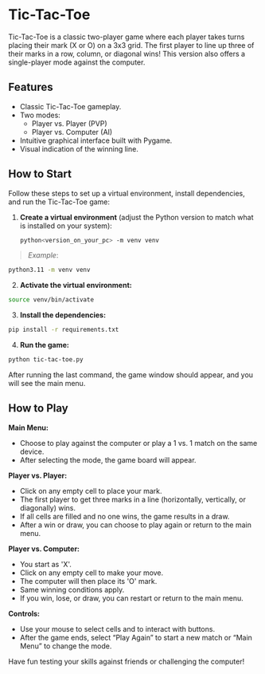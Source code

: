 # Tic-Tac-Toe

Tic-Tac-Toe is a classic two-player game where each player takes turns placing their mark (X or O) on a 3x3 grid. The first player to line up three of their marks in a row, column, or diagonal wins! This version also offers a single-player mode against the computer.

## Features

- Classic Tic-Tac-Toe gameplay.
- Two modes:
  - Player vs. Player (PVP)
  - Player vs. Computer (AI)
- Intuitive graphical interface built with Pygame.
- Visual indication of the winning line.

## How to Start

Follow these steps to set up a virtual environment, install dependencies, and run the Tic-Tac-Toe game:

1. **Create a virtual environment** (adjust the Python version to match what is installed on your system):  
   ```bash
   python<version_on_your_pc> -m venv venv
   ```
  > *Example*:
  ```bash
  python3.11 -m venv venv
  ```

2. **Activate the virtual environment:**
  ```bash
  source venv/bin/activate
  ```

3. **Install the dependencies:**
  ```bash
  pip install -r requirements.txt
  ```
4. **Run the game:**
  ```bash
  python tic-tac-toe.py
  ```

After running the last command, the game window should appear, and you will see the main menu.

## How to Play
**Main Menu:**

- Choose to play against the computer or play a 1 vs. 1 match on the same device.
- After selecting the mode, the game board will appear.

**Player vs. Player:**

- Click on any empty cell to place your mark.
- The first player to get three marks in a line (horizontally, vertically, or diagonally) wins.
- If all cells are filled and no one wins, the game results in a draw.
- After a win or draw, you can choose to play again or return to the main menu.

**Player vs. Computer:**

- You start as 'X'.
- Click on any empty cell to make your move.
- The computer will then place its 'O' mark.
- Same winning conditions apply.
- If you win, lose, or draw, you can restart or return to the main menu.

**Controls:**

- Use your mouse to select cells and to interact with buttons.
- After the game ends, select “Play Again” to start a new match or “Main Menu” to change the mode.

Have fun testing your skills against friends or challenging the computer!
